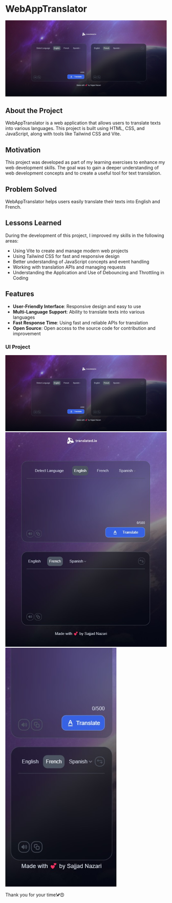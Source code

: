 # WebAppTranslator

![WebAppTranslator](https://raw.githubusercontent.com/sajjadnazaridev/WebAppTranslator/main/public/Desktop-responsive.jpg?raw=true)

## About the Project

WebAppTranslator is a web application that allows users to translate texts into various languages. This project is built using HTML, CSS, and JavaScript, along with tools like Tailwind CSS and Vite.

## Motivation

This project was developed as part of my learning exercises to enhance my web development skills. The goal was to gain a deeper understanding of web development concepts and to create a useful tool for text translation.

## Problem Solved

WebAppTranslator helps users easily translate their texts into English and French.

## Lessons Learned

During the development of this project, I improved my skills in the following areas:

- Using Vite to create and manage modern web projects
- Using Tailwind CSS for fast and responsive design
- Better understanding of JavaScript concepts and event handling
- Working with translation APIs and managing requests
- Understanding the Application and Use of Debouncing and Throttling in Coding

## Features

- **User-Friendly Interface**: Responsive design and easy to use
- **Multi-Language Support**: Ability to translate texts into various languages
- **Fast Response Time**: Using fast and reliable APIs for translation
- **Open Source**: Open access to the source code for contribution and improvement

### UI Project

![Desktop](https://raw.githubusercontent.com/sajjadnazaridev/WebAppTranslator/main/public/Desktop-responsive.jpg?raw=true)
![Tablet](https://raw.githubusercontent.com/sajjadnazaridev/WebAppTranslator/main/public/Tablet-responsive.jpg?raw=true)
![Mobile](https://raw.githubusercontent.com/sajjadnazaridev/WebAppTranslator/main/public/Mobile-responsive.jpg?raw=true)

Thank you for your time!💕😍